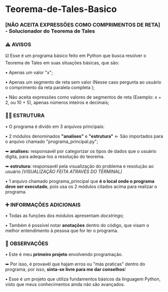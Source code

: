 # Teorema-de-Tales-Basico
### [NÃO ACEITA EXPRESSÕES COMO COMPRIMENTOS DE RETA] - Solucionador do Teorema de Tales

### ⚠️ AVISOS
☑️ Esse é um programa básico feito em Python que busca resolver o Teorema de Tales em suas situações básicas, que são:  

• Apenas um valor "x";  

• Apenas um segmento de reta sem valor (Nesse caso pergunta ao usuário o comprimento da reta paralela completa );  

• Não aceita expressões como valores de segmentos de reta (Exemplo: x + 2, ou 10 + 5), apenas números inteiros e decimais;  


### 👨‍💻  ESTRUTURA
• O programa é divido em 3 arquivos principais:  

• 2 módulos denominados **"analises"** e **"estrutura"** <- São importados para o arquivo chamado "programa_principal.py";  

  ➥ **analises:** responsavél por categorizar os tipos de dados que o usuário digita, para adequa-los a resolução do teorema.  
  
  ➥ **estrutura:** responsavél pela visualização do problema e resolução ao usuário *[VISUALIZAÇÃO FEITA ATRAVÉS DO TERMINAL]*  
  
• 1 arquivo chamado programa_principal que **é o local onde o programa deve ser executado**, pois usa os 2 módulos citados acima para realizar o programa.  


### ➕ INFORMAÇÕES ADICIONAIS
• Todas as funções dos módulos apresentam *docstrings*;  

• Também é possível notar **anotações** dentro do código, que visam o melhor entendimento à pessoa que for ler o programa.

### 🚨 OBSERVAÇÕES
• Este é meu **primeiro projeto** envolvendo programação.  

  ➥ Por isso, é provavél que hajam erros ou "más praticas" dentro do programa, por isso, **sinta-se livre para me dar conselhos**!  
  
• Esse é um projeto que utiliza fundamentos básicos da linguagem Python, visto que meus conhecimentos ainda não são avançados.
